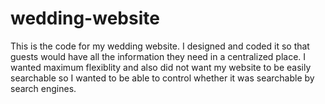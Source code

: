 # wedding-website

This is the code for my wedding website. I designed and coded it so that guests would have all the information they need in a centralized place. I wanted maximum flexiblity and also did not want my website to be easily searchable so I wanted to be able to control whether it was searchable by search engines.
